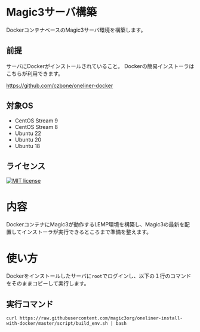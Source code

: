 # Magic3サーバ構築

DockerコンテナベースのMagic3サーバ環境を構築します。

## 前提

サーバにDockerがインストールされていること。
Dockerの簡易インストーラはこちらが利用できます。

https://github.com/czbone/oneliner-docker

## 対象OS

- CentOS Stream 9
- CentOS Stream 8
- Ubuntu 22
- Ubuntu 20
- Ubuntu 18

## ライセンス

[![MIT license](https://img.shields.io/badge/License-MIT-blue.svg)](https://lbesson.mit-license.org/)

# 内容

DockerコンテナにMagic3が動作するLEMP環境を構築し、Magic3の最新を配置してインストーラが実行できるところまで準備を整えます。

# 使い方

Dockerをインストールしたサーバに`root`でログインし、以下の１行のコマンドをそのままコピーして実行します。

## 実行コマンド

```
curl https://raw.githubusercontent.com/magic3org/oneliner-install-with-docker/master/script/build_env.sh | bash
```